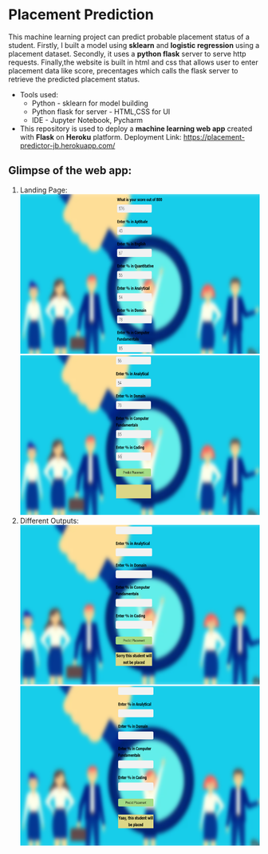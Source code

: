 
# Placement Prediction 

This machine learning project  can predict probable placement status of a student. 
Firstly, I built a model using **sklearn** and **logistic regression** using a placement dataset.
Secondly, it uses a **python flask** server to serve http requests. 
Finally,the website is built in html and css that allows user to enter placement data like score, precentages which calls the
flask server to retrieve the predicted placement status.
- Tools used:
    - Python                   - sklearn for model building
    - Python flask for server  - HTML,CSS for UI
    - IDE - Jupyter Notebook, Pycharm
- This repository is used to deploy a **machine learning web app** created with **Flask** on **Heroku** platform.
    Deployment Link: https://placement-predictor-jb.herokuapp.com/

## Glimpse of the web app:
1) Landing Page:
<img src="readme_files/img1.png" width="500" height="320"/> <img src="readme_files/img2.png" width="500" height="320"/> 
2) Different Outputs:
<img src="readme_files/img3.png" width="500" height="320"/> <img src="readme_files/img4.png" width="500" height="320"/> 


